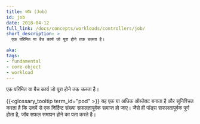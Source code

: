 ```yaml
---
title: जॉब (Job)
id: job
date: 2018-04-12
full_link: /docs/concepts/workloads/controllers/job/
short_description: >
  एक परिमित या बैच कार्य जो पूरा होने तक चलता है।

aka: 
tags:
- fundamental
- core-object
- workload
---
```

 एक परिमित या बैच कार्य जो पूरा होने तक चलता है।

<!--more--> 

{{<glossary_tooltip term_id="pod" >}} यह एक या अधिक ऑब्जेक्ट बनाता है और सुनिश्चित करता है कि उनमें से एक निर्दिष्ट संख्या सफलतापूर्वक समाप्त हो जाए। जैसे ही पॉड्स सफलतापूर्वक पूर्ण होता है, जॉब सफल समापन होने का पता करते है।

